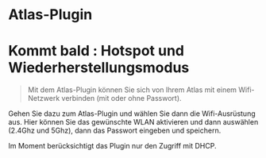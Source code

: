 # Atlas-Plugin

# Kommt bald : Hotspot und Wiederherstellungsmodus

> Mit dem Atlas-Plugin können Sie sich von Ihrem Atlas mit einem Wifi-Netzwerk verbinden (mit oder ohne Passwort).

Gehen Sie dazu zum Atlas-Plugin und wählen Sie dann die Wifi-Ausrüstung aus.
Hier können Sie das gewünschte WLAN aktivieren und dann auswählen (2.4Ghz und 5Ghz), dann das Passwort eingeben und speichern.

Im Moment berücksichtigt das Plugin nur den Zugriff mit DHCP.
